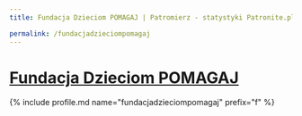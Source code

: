 ```yaml
---
title: Fundacja Dzieciom POMAGAJ | Patromierz - statystyki Patronite.pl

permalink: /fundacjadzieciompomagaj
---
```


# [Fundacja Dzieciom POMAGAJ](https://patronite.pl/fundacjadzieciompomagaj)

{% include profile.md name="fundacjadzieciompomagaj" prefix="f" %}
